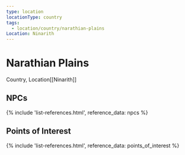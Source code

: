 ```yaml
---
type: location
locationType: country
tags:
  - location/country/narathian-plains
Location: Ninarith
---
```


# Narathian Plains
Country, <span class="dataview inline-field"><span class="inline-field-key">Location</span><span class="inline-field-value">[[Ninarith]]</span></span>


## NPCs

{% include 'list-references.html', reference_data: npcs %}

## Points of Interest

{% include 'list-references.html', reference_data: points_of_interest %}
